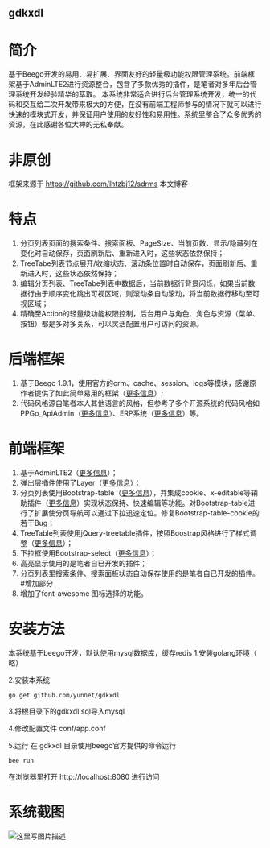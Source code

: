 ## gdkxdl

# 简介
基于Beego开发的易用、易扩展、界面友好的轻量级功能权限管理系统。前端框架基于AdminLTE2进行资源整合，包含了多款优秀的插件，是笔者对多年后台管理系统开发经验精华的萃取。
本系统非常适合进行后台管理系统开发，统一的代码和交互给二次开发带来极大的方便，在没有前端工程师参与的情况下就可以进行快速的模块式开发，并保证用户使用的友好性和易用性。系统里整合了众多优秀的资源，在此感谢各位大神的无私奉献。
# 非原创
  框架来源于 https://github.com/lhtzbj12/sdrms
本文博客
# 特点
1. 分页列表页面的搜索条件、搜索面板、PageSize、当前页数、显示/隐藏列在变化时自动保存，页面刷新后、重新进入时，这些状态依然保持；
2. TreeTabe列表节点展开/收缩状态、滚动条位置时自动保存，页面刷新后、重新进入时，这些状态依然保持；
3. 编辑分页列表、TreeTabe列表中数据后，当前数据行背景闪烁，如果当前数据行由于顺序变化跳出可视区域，则滚动条自动滚动，将当前数据行移动至可视区域；
4. 精确至Action的轻量级功能权限控制，后台用户与角色、角色与资源（菜单、按钮）都是多对多关系，可以灵活配置用户可访问的资源。
# 后端框架
1. 基于Beego 1.9.1，使用官方的orm、cache、session、logs等模块，感谢原作者提供了如此简单易用的框架（<a href="https://beego.me/">更多信息</a>）;
2. 代码风格源自笔者本人其他语言的风格，但参考了多个开源系统的代码风格如 PPGo_ApiAdmin（<a href="https://github.com/george518/PPGo_ApiAdmin">更多信息</a>）、ERP系统（<a href="https://github.com/hexiaoyun128/ERP">更多信息</a>）等。
# 前端框架
1. 基于AdminLTE2（<a href="https://adminlte.io/themes/AdminLTE/index2.html">更多信息</a>）；
2. 弹出层插件使用了Layer（<a href="http://layer.layui.com/">更多信息</a>）；
3. 分页列表使用Bootstrap-table（<a href="http://bootstrap-table.wenzhixin.net.cn/zh-cn/getting-started/">更多信息</a>），并集成cookie、x-editable等辅助插件（<a href="http://bootstrap-table.wenzhixin.net.cn/zh-cn/extensions/">更多信息</a>）实现状态保持、快速编辑等功能。对Bootstrap-table进行了扩展使分页导航可以通过下拉迅速定位。修复Bootstrap-table-cookie的若干Bug；
4. TreeTable列表使用jQuery-treetable插件，按照Boostrap风格进行了样式调整（<a href="http://ludo.cubicphuse.nl/jquery-treetable/">更多信息</a>）；
5. 下拉框使用Bootstrap-select（<a href="http://silviomoreto.github.io/bootstrap-select/">更多信息</a>）；
6. 高亮显示使用的是笔者自已开发的插件；
7. 分页列表里搜索条件、搜索面板状态自动保存使用的是笔者自已开发的插件。
#增加部分
1. 增加了font-awesome 图标选择的功能。

# 安装方法

本系统基于beego开发，默认使用mysql数据库，缓存redis 
1.安装golang环境（ 略）

2.安装本系统
```
go get github.com/yunnet/gdkxdl
```
3.将根目录下的gdkxdl.sql导入mysql

4.修改配置文件 conf/app.conf

5.运行
在 gdkxdl 目录使用beego官方提供的命令运行
```
bee run
```
在浏览器里打开 http://localhost:8080 进行访问

# 系统截图

![这里写图片描述](http://img.blog.csdn.net/20171219211607394?watermark/2/text/aHR0cDovL2Jsb2cuY3Nkbi5uZXQvbGh0emJqMTI=/font/5a6L5L2T/fontsize/400/fill/I0JBQkFCMA==/dissolve/70/gravity/SouthEast)
